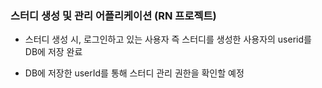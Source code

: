 
### 스터디 생성 및 관리 어플리케이션 (RN 프로젝트)


* 스터디 생성 시, 로그인하고 있는 사용자 즉 스터디를 생성한 사용자의 userid를 DB에 저장 완료

* DB에 저장한 userId를 통해 스터디 관리 권한을 확인할 예정